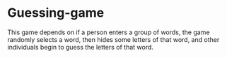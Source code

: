 # Guessing-game
This game depends on if a person enters a group of words, the game randomly selects a word, then hides some letters of that word, and other individuals begin to guess the letters of that word.
